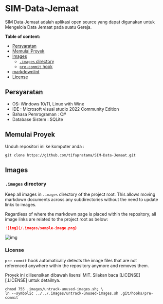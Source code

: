 # SIM-Data-Jemaat
SIM Data Jemaat adalah aplikasi open source yang dapat digunakan untuk Mengelola Data Jemaat pada suatu Gereja.

**Table of content:**

- [Persyaratan](#Persyaratan)
- [Memulai Proyek](#Memulai-Proyek)
- [Images](#images)
  - [`.images` directory](#images-directory)
  - [`pre-commit` hook](#pre-commit-hook)
- [markdownlint](#markdownlint)
- [License](#License)

## Persyaratan

- OS: Windows 10/11, Linux with Wine
- IDE : Microsoft visual studio 2022 Community Edition
- Bahasa Pemrograman : C#
- Database Sistem : SQLite

## Memulai Proyek

Unduh repositori ini ke komputer anda :

```shell
git clone https://github.com/tifapratama/SIM-Data-Jemaat.git
```

## Images

### `.images` directory

Keep all images in `.images` directory of the project root. This allows moving markdown documents across any subdirectories without the need to update links to images.

Regardless of where the markdown page is placed within the repository, all image links are related to the project root as below:

```markdown
![img](/.images/sample-image.png)
```

![img](/.images/sample-image.png)

### License

`pre-commit` hook automatically detects the image files that are not referenced anywhere within the repository anymore and removes them.

Proyek ini dilisensikan dibawah lisensi MIT. Silakan baca [LICENSE][.LICENSE] untuk detailnya.

```shell
chmod 755 .images/untrack-unused-images.sh; \
ln --symbolic ../../.images/untrack-unused-images.sh .git/hooks/pre-commit
```


